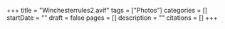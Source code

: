 +++
title = "Winchesterrules2.avif"
tags = ["Photos"]
categories = []
startDate = ""
draft = false
pages = []
description = ""
citations = []
+++
